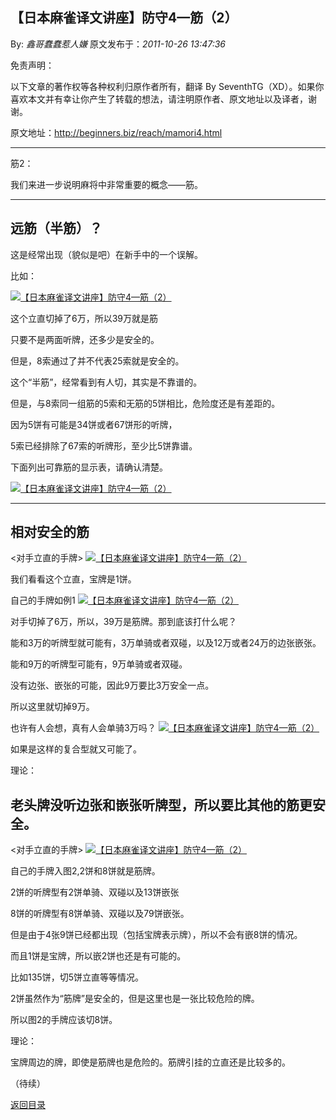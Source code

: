 ## 【日本麻雀译文讲座】防守4—筋（2）

By: *鑫哥蠢蠢惹人嫌* 原文发布于：*2011-10-26 13:47:36*

免责声明：

以下文章的著作权等各种权利归原作者所有，翻译 By
SeventhTG（XD）。如果你喜欢本文并有幸让你产生了转载的想法，请注明原作者、原文地址以及译者，谢谢。

原文地址：http://beginners.biz/reach/mamori4.html

------------------------------------------------------------------------------------

筋2：

我们来进一步说明麻将中非常重要的概念——筋。

------------------------------------------------------------------------------------
远筋（半筋）？
------------------------------------------------------------------------------------

这是经常出现（貌似是吧）在新手中的一个误解。

比如：

[![【日本麻雀译文讲座】防守4&mdash;筋（2）](http://s3.sinaimg.cn/middle/7f78b76fgafb9d982c532&amp;690)](http://photo.blog.sina.com.cn/showpic.html#blogid=7f78b76f0100yk5j&url=http://s3.sinaimg.cn/orignal/7f78b76fgafb9d982c532)

这个立直切掉了6万，所以39万就是筋

只要不是两面听牌，还多少是安全的。

但是，8索通过了并不代表25索就是安全的。

这个“半筋”，经常看到有人切，其实是不靠谱的。

但是，与8索同一组筋的5索和无筋的5饼相比，危险度还是有差距的。

因为5饼有可能是34饼或者67饼形的听牌，

5索已经排除了67索的听牌形，至少比5饼靠谱。

下面列出可靠筋的显示表，请确认清楚。

[![【日本麻雀译文讲座】防守4&mdash;筋（2）](http://s6.sinaimg.cn/middle/7f78b76fgafba5b2047f5&amp;690)](http://photo.blog.sina.com.cn/showpic.html#blogid=7f78b76f0100yk5j&url=http://s6.sinaimg.cn/orignal/7f78b76fgafba5b2047f5)

------------------------------------------------------------------------------------
相对安全的筋
------------------------------------------------------------------------------------

<对手立直的手牌>
[![【日本麻雀译文讲座】防守4&mdash;筋（2）](http://s4.sinaimg.cn/middle/7f78b76fgafba63bccd13&amp;690)](http://photo.blog.sina.com.cn/showpic.html#blogid=7f78b76f0100yk5j&url=http://s4.sinaimg.cn/orignal/7f78b76fgafba63bccd13)

我们看看这个立直，宝牌是1饼。

自己的手牌如例1
[![【日本麻雀译文讲座】防守4&mdash;筋（2）](http://s12.sinaimg.cn/middle/7f78b76fgafba78d648cb&amp;690)](http://photo.blog.sina.com.cn/showpic.html#blogid=7f78b76f0100yk5j&url=http://s12.sinaimg.cn/orignal/7f78b76fgafba78d648cb)

对手切掉了6万，所以，39万是筋牌。那到底该打什么呢？

能和3万的听牌型就可能有，3万单骑或者双碰，以及12万或者24万的边张嵌张。

能和9万的听牌型可能有，9万单骑或者双碰。

没有边张、嵌张的可能，因此9万要比3万安全一点。

所以这里就切掉9万。

也许有人会想，真有人会单骑3万吗？
[![【日本麻雀译文讲座】防守4&mdash;筋（2）](http://s16.sinaimg.cn/middle/7f78b76fgafbaa727293f&amp;690)](http://photo.blog.sina.com.cn/showpic.html#blogid=7f78b76f0100yk5j&url=http://s16.sinaimg.cn/orignal/7f78b76fgafbaa727293f)

如果是这样的复合型就又可能了。

理论：

老头牌没听边张和嵌张听牌型，所以要比其他的筋更安全。
------------------------------------------------------------------------------------

<对手立直的手牌>
[![【日本麻雀译文讲座】防守4&mdash;筋（2）](http://s4.sinaimg.cn/middle/7f78b76fgb02d3b717c83&amp;690)](http://photo.blog.sina.com.cn/showpic.html#blogid=7f78b76f0100yk5j&url=http://s4.sinaimg.cn/orignal/7f78b76fgb02d3b717c83)

自己的手牌入图2,2饼和8饼就是筋牌。

2饼的听牌型有2饼单骑、双碰以及13饼嵌张

8饼的听牌型有8饼单骑、双碰以及79饼嵌张。

但是由于4张9饼已经都出现（包括宝牌表示牌），所以不会有嵌8饼的情况。

而且1饼是宝牌，所以嵌2饼也还是有可能的。

比如135饼，切5饼立直等等情况。

2饼虽然作为“筋牌”是安全的，但是这里也是一张比较危险的牌。

所以图2的手牌应该切8饼。

理论：

宝牌周边的牌，即使是筋牌也是危险的。筋牌引挂的立直还是比较多的。

（待续）

[返回目录](index.html)
